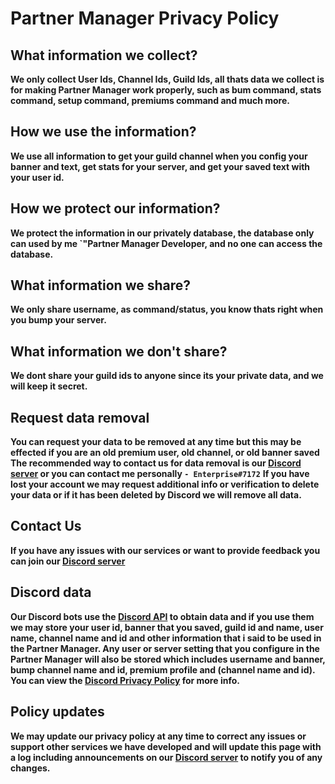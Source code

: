 # Partner Manager Privacy Policy

## What information we collect?
<b>We only collect User Ids, Channel Ids, Guild Ids, all thats data we collect is for making Partner Manager work properly, such as bum command, stats command, setup command, premiums command and much more.</b>

## How we use the information?
<b>We use all information to get your guild channel when you config your banner and text, get stats for your server, and get your saved text with your user id.</b>

## How we protect our information?
<b>We protect the information in our privately database, the database only can used by me `"Partner Manager Developer, and no one can access the database.</b>

## What information we share?
<b>We only share username, as command/status, you know thats right when you bump your server.</b>

## What information we don't share?
<b>We dont share your guild ids to anyone since its your private data, and we will keep it secret.</b>

## Request data removal
<b>You can request your data to be removed at any time but this may be effected if you are an old premium user, old channel, or old banner saved</b>
<b>The recommended way to contact us for data removal is our [Discord server](https://discord.gg/tghqa6qWVw) or you can contact me personally `- Enterprise#7172`</b>
<b>If you have lost your account we may request additional info or verification to delete your data or if it has been deleted by Discord we will remove all data.</b>

## Contact Us
<b>If you have any issues with our services or want to provide feedback you can join our [Discord server](https://discord.gg/tghqa6qWVw)</b>

## Discord data
<b>Our Discord bots use the [Discord API](https://discord.com/) to obtain data and if you use them we may store your user id, banner that you saved, guild id and name, user name, channel name and id and other information that i said to be used in the Partner Manager.
Any user or server setting that you configure in the Partner Manager will also be stored which includes username and banner, bump channel name and id, premium profile and (channel name and id).
You can view the [Discord Privacy Policy](https://discord.com/privacy) for more info.</b>

## Policy updates
<b>We may update our privacy policy at any time to correct any issues or support other services we have developed and will update this page with a log including announcements on our [Discord server](https://discord.gg/tghqa6qWVw) to notify you of any changes.</b>
